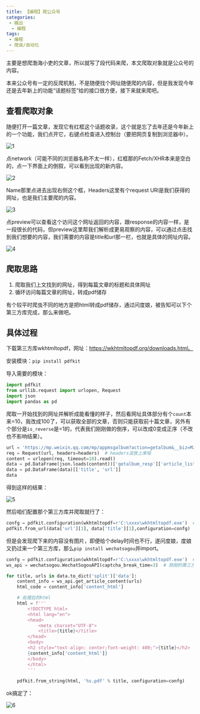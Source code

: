 ```yaml
---
title: 【编程】爬公众号
categories:
 - 输出
  - 编程
tags:
 - 编程
 - 爬虫/自动化
---
```


主要是想爬渤海小吏的文章，所以就写了段代码来爬，本文爬取对象就是公众号的内容。

本来公众号有一定的反爬机制，不是随便找个网址随便爬的内容，但是我发现今年还是去年新上的功能“话题标签”给的接口很方便，接下来就来爬吧。

## 查看爬取对象

随便打开一篇文章，发现它有红框这个话题收录，这个就是忘了去年还是今年新上的一个功能，我们点开它，右键点检查进入控制台（要把网页复制到浏览器中）。

![1](https://raw.githubusercontent.com/xuelixunhua/xuelixunhua.github.io/main/assets\images\articles\programing\爬公众号\1.png)

点network（可能不同的浏览器名称不太一样），红框那的Fetch/XHR本来是空白的，点一下界面上的倒叙，可以看到出现的新内容。

![2](https://raw.githubusercontent.com/xuelixunhua/xuelixunhua.github.io/main/assets\images\articles\programing\爬公众号\2.png)

Name那里点进去出现右侧这个框，Headers这里有个request URl是我们获得的网址，也是我们主要爬的内容。

![3](https://raw.githubusercontent.com/xuelixunhua/xuelixunhua.github.io/main/assets\images\articles\programing\爬公众号\3.png)

点preview可以查看这个访问这个网址返回的内容，跟response的内容一样，是一段很长的代码，但preview这里帮我们解析成更易观察的内容，可以通过点击找到我们想要的内容，我们需要的内容是title和url那一栏，也就是具体的网址内容。

![4](https://raw.githubusercontent.com/xuelixunhua/xuelixunhua.github.io/main/assets\images\articles\programing\爬公众号\4.png)

## 爬取思路

1. 爬取我们上文找到的网址，得到每篇文章的标题和具体网址
2. 循环访问每篇文章的网址，转成pdf储存

有个较平时爬虫不同的地方是把html转成pdf储存，通过问度娘，被告知可以下个第三方库完成，那么来做吧。

## 具体过程

下载第三方库wkhtmltopdf，网址：https://wkhtmltopdf.org/downloads.html。

安装模块：`pip install pdfkit`

导入需要的模块：

```python
import pdfkit
from urllib.request import urlopen, Request
import json
import pandas as pd
```

爬取一开始找到的网址并解析成能看懂的样子，然后看网址具体部分有个`count`本来=10，我改成100了，可以获取全部的文章，否则只能获取前十篇文章，另外有个部分是`is_reverse`是=1的，代表我们刚刚做的倒序，可以改成0变成正序（不改也不影响结果）。

```python
url = 'https://mp.weixin.qq.com/mp/appmsgalbum?action=getalbum&__biz=MzUyMzUyNzM4Ng==&album_id=1339904567118741505&count=100&is_reverse=0&uin=&key=&pass_ticket=&wxtoken=&devicetype=&clientversion=&__biz=MzUyMzUyNzM4Ng%3D%3D&appmsg_token=&x5=0&f=json'
req = Request(url, headers=headers)  # headers没放上来哈
content = urlopen(req, timeout=10).read()
data = pd.DataFrame(json.loads(content))['getalbum_resp']['article_list']  # 后面两个相当于一级目录、二级目录，具体为什么这样写可以看preview的内容
data = pd.DataFrame(data)[['title', 'url']]
data
```

得到这样的结果：

![5](https://raw.githubusercontent.com/xuelixunhua/xuelixunhua.github.io/main/assets\images\articles\programing\爬公众号\5.png)

然后咱们配置那个第三方库并爬取就行了：

```python
confg = pdfkit.configuration(wkhtmltopdf=r'C:\xxxx\wkhtmltopdf.exe')  # 地址是自己电脑安装的位置
pdfkit.from_url(data['url'][1], data['title'][1],configuration=confg)  
```

但是会发现爬下来的内容没有图片，即便给个delay时间也不行，遂问度娘，度娘又扔过来一个第三方库，那么`pip install wechatsogou`并import。

```python
confg = pdfkit.configuration(wkhtmltopdf=r'C:\xxxx\wkhtmltopdf.exe')  # 地址是自己电脑安装的位置
ws_api = wechatsogou.WechatSogouAPI(captcha_break_time=3)  # 刚刚的第三方库

for title, urls in data.to_dict('split')['data']:
    content_info = ws_api.get_article_content(urls)
    html_code = content_info['content_html']

    # 处理后的html
    html = f'''
        <!DOCTYPE html>
        <html lang="en">
        <head>
            <meta charset="UTF-8">
            <title>{title}</title>
        </head>
        <body>
        <h2 style="text-align: center;font-weight: 400;">{title}</h2>
        {content_info['content_html']}
        </body>
        </html>
        '''
        
    pdfkit.from_string(html, '%s.pdf' % title, configuration=confg)
```

ok搞定了：

![6](https://raw.githubusercontent.com/xuelixunhua/xuelixunhua.github.io/main/assets\images\articles\programing\爬公众号\6.png)